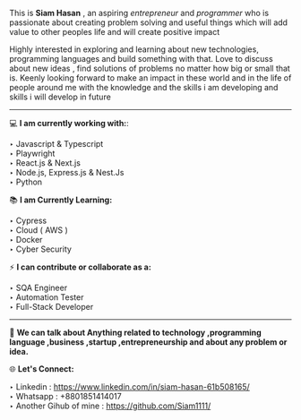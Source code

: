
This is **Siam Hasan** , an aspiring *entrepreneur* and *programmer* who is passionate about creating problem solving and useful things which will add value to other peoples life and will create positive impact<br>

Highly interested in exploring and learning about new technologies, programming languages and build something with that. Love to discuss about new ideas , find solutions of problems no matter how big or small that is. Keenly looking forward to make an impact in these world and in the life of people around me with the knowledge and the skills i am developing and skills i will develop in future <br>

--------
💻 **I am currently working with:**:<br>

  ‣ Javascript & Typescript<br>
  ‣ Playwright<br>
  ‣ React.js & Next.js<br>
  ‣ Node.js, Express.js & Nest.Js<br>
  ‣ Python<br>

📚 **I am Currently Learning:**<br>

  ‣ Cypress<br>
  ‣ Cloud ( AWS ) <br>
  ‣ Docker<br>
  ‣ Cyber Security<br>

  
 ⚡ **I can contribute or collaborate as a:**<br>
 
 ‣ SQA Engineer<br>
 ‣ Automation Tester<br>
 ‣ Full-Stack Developer <br>
 
-------
💬 **We can talk about Anything related to technology ,programming language ,business ,startup ,entrepreneurship and about any problem or idea.**

🌐 **Let's Connect:**<br>

‣ Linkedin : https://www.linkedin.com/in/siam-hasan-61b508165/<br>
‣ Whatsapp : +8801851414017 <br>
‣ Another Gihub of mine : https://github.com/Siam1111/


<!---
Siam1111/Siam1111 is a ✨ special ✨ repository because its `README.md` (this file) appears on your GitHub profile.
You can click the Preview link to take a look at your changes.
--->
